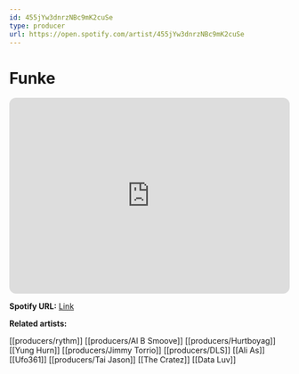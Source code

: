 ```yaml
---
id: 455jYw3dnrzNBc9mK2cuSe
type: producer
url: https://open.spotify.com/artist/455jYw3dnrzNBc9mK2cuSe
---
```

# Funke

<iframe style="border-radius:12px" src="https://open.spotify.com/embed/artist/455jYw3dnrzNBc9mK2cuSe" width="100%" height="352" frameBorder="0" allowfullscreen="" allow="autoplay; clipboard-write; encrypted-media; fullscreen; picture-in-picture" loading="lazy"></iframe>

**Spotify URL:** [Link](https://open.spotify.com/artist/455jYw3dnrzNBc9mK2cuSe)

**Related artists:**

[[producers/rythm]]
[[producers/Al B Smoove]]
[[producers/Hurtboyag]]
[[Yung Hurn]]
[[producers/Jimmy Torrio]]
[[producers/DLS]]
[[Ali As]]
[[Ufo361]]
[[producers/Tai Jason]]
[[The Cratez]]
[[Data Luv]]
